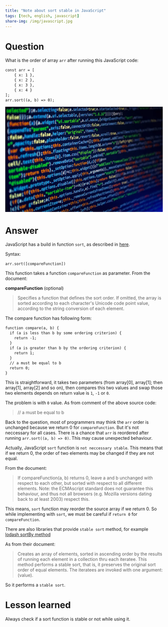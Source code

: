 ```yaml
---
title: "Note about sort stable in JavaScript"
tags: [tech, english, javascript]
share-img: /img/javascript.jpg
---
```


# Question

What is the order of array `arr` after running this JavaScript code:

```
const arr = [
    { x: 1 },
    { x: 2 },
    { x: 3 },
    { x: 4 }
];
arr.sort((a, b) => 0);
```

![](/img/javascript.jpg)

# Answer

JavaScript has a build in function `sort`, as described in [here](https://developer.mozilla.org/en-US/docs/Web/JavaScript/Reference/Global_Objects/Array/sort).

Syntax:

```
arr.sort([compareFunction])
```

This function takes a function `compareFunction` as parameter. From the document:

**compareFunction** (optional)
> Specifies a function that defines the sort order. If omitted, the array is sorted according to each character's Unicode code point value, according to the string conversion of each element.

The compare function has following form:

```
function compare(a, b) {
  if (a is less than b by some ordering criterion) {
    return -1;
  }
  if (a is greater than b by the ordering criterion) {
    return 1;
  }
  // a must be equal to b
  return 0;
}
```

This is straightforward, it takes two parameters (from array[0], array[1]; then array[1], array[2] and so on), then compares this two values and swap those two elements depends on return value is `1`, `-1` or `0`.

The problem is with `0` value. As from comment of the above source code:

>   // a must be equal to b

Back to the question, most of programmers may think the `arr` order is unchanged because we return 0 for `compareFunction`. But it's not neccessary for all cases. There is a chance that `arr` is reordered after running `arr.sort((a, b) => 0)`. This may cause unexpected behaviour.

Actually, JavaScript `sort` function is `not neccessary stable`. This means that if we return 0, the order of two elements may be changed if they are not equal.

From the document:

> If compareFunction(a, b) returns 0, leave a and b unchanged with respect to each other, but sorted with respect to all different elements. Note: the ECMAscript standard does not guarantee this behaviour, and thus not all browsers (e.g. Mozilla versions dating back to at least 2003) respect this.

This means, `sort` function may reorder the source array if we return 0. So while implementing with `sort`, we must be careful if `return 0` for `compareFunction`.

There are also libraries that provide `stable sort` method, for example [lodash sortBy method](https://lodash.com/docs/4.17.10#sortBy)

As from their document:

> Creates an array of elements, sorted in ascending order by the results of running each element in a collection thru each iteratee. This method performs a stable sort, that is, it preserves the original sort order of equal elements. The iteratees are invoked with one argument: (value).

So it performs a `stable sort`.

# Lesson learned

Always check if a sort function is stable or not while using it.

<script async src="//pagead2.googlesyndication.com/pagead/js/adsbygoogle.js"></script>
<ins class="adsbygoogle"
     style="display:block; text-align:center;"
     data-ad-layout="in-article"
     data-ad-format="fluid"
     data-ad-client="ca-pub-2750437710821247"
     data-ad-slot="8905029259"></ins>
<script>
     (adsbygoogle = window.adsbygoogle || []).push({});
</script>